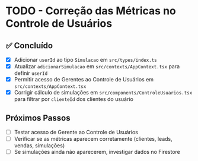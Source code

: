# TODO - Correção das Métricas no Controle de Usuários

## ✅ Concluído
- [x] Adicionar `userId` ao tipo `Simulacao` em `src/types/index.ts`
- [x] Atualizar `adicionarSimulacao` em `src/contexts/AppContext.tsx` para definir `userId`
- [x] Permitir acesso de Gerentes ao Controle de Usuários em `src/contexts/AppContext.tsx`
- [x] Corrigir cálculo de simulações em `src/components/ControleUsuarios.tsx` para filtrar por `clienteId` dos clientes do usuário

## Próximos Passos
- [ ] Testar acesso de Gerente ao Controle de Usuários
- [ ] Verificar se as métricas aparecem corretamente (clientes, leads, vendas, simulações)
- [ ] Se simulações ainda não aparecerem, investigar dados no Firestore
